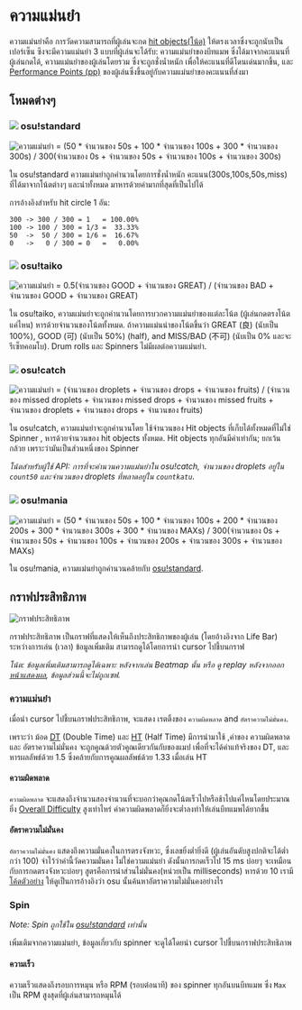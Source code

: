 # ความแม่นยำ

ความแม่นยำคือ การวัดความสามารถที่ผู้เล่นจะกด [hit objects(โน้ต)](/wiki/Hit_object) ให้ตรงเวลาซึ่งจะถูกนับเป็นเปอร์เซ็น ซึงจะมีความแม่นยำ 3 แบบที่ผู้เล่นจะได้รับ: ความแม่นยำของบีทแมพ ซึ่งได้มาจากคะแนนที่ผู้เล่นกดได้, ความแม่นยำของผู้เล่นโดยรวม ซึ่งจะถูกชั่งน้ำหนัก เพื่อให้คะแนนที่ดีโดนเด่นมากขึ้น, และ [Performance Points (pp)](/wiki/Performance_Points) ของผู้เล่นซึ่งขึ้นอยู่กับความแม่นยำของคะแนนที่ส่งมา

## โหมดต่างๆ

### ![](/wiki/shared/mode/osu.png) osu!standard

![ความแม่นยำ = (50 \* จำนวนของ 50s + 100 \* จำนวนของ 100s + 300 \* จำนวนของ 300s) / 300(จำนวนของ 0s + จำนวนของ 50s + จำนวนของ 100s + จำนวนของ 300s)](img/accuracy_standard.png "สูตรการคำนวนความแม่นยำของ osu!standard")

ใน osu!standard ความแม่นยำถูกคำนวนโดยการชั่งน้ำหนัก คะแนน(300s,100s,50s,miss) ที่ได้มาจากโน้ตต่างๆ และนำทั้งหมด มาหารด้วยค่ามากที่สุดที่เป็นไปได้

การอ้างอิงสำหรับ hit circle 1 อัน:

```
300 -> 300 / 300 = 1   = 100.00%
100 -> 100 / 300 = 1/3 =  33.33%
50  ->  50 / 300 = 1/6 =  16.67%
0   ->   0 / 300 = 0   =   0.00%
```

### ![](/wiki/shared/mode/taiko.png) osu!taiko

![ความแม่นยำ = 0.5(จำนวนของ GOOD + จำนวนของ GREAT) / (จำนวนของ BAD + จำนวนของ GOOD + จำนวนของ GREAT)](img/accuracy_taiko.png "สูตรการคำนวนความแม่นยำของ osu!taiko")

ใน osu!taiko, ความแม่นยำจะถูกคำนวนโดยการบวกความแม่นยำของแต่ละโน้ต (ผู้เล่นกดตรงโน้ตแค่ไหน) หารด้วยจำนวนของโน้ตทั้งหมด. ถ้าความแม่นนำของโน้ตขึ้นว่า GREAT (良) (นับเป็น 100%), GOOD (可) (นับเป็น 50%) (half), and MISS/BAD (不可) (นับเป็น 0% และจะรีเซ็ทคอมโบ). Drum rolls และ Spinners ไม่มีผลต่อความแม่นยำ.

### ![](/wiki/shared/mode/catch.png) osu!catch

![ความแม่นยำ = (จำนวนของ droplets + จำนวนของ drops + จำนวนของ fruits) / (จำนวนของ missed droplets + จำนวนของ missed drops + จำนวนของ missed fruits + จำนวนของ droplets + จำนวนของ drops + จำนวนของ fruits)](img/accuracy_catch.png "สูตรการคำนวนความแม่นยำของ osu!catch")

ใน osu!catch, ความแม่นยำจะถูกคำนวนโดย ใช้จำนวนของ Hit objects ที่เก็บได้ทั้งหมดที่ไม่ใช่ Spinner , หารด้วยจำนวนของ hit objects ทั้งหมด. Hit objects ทุกอันมีค่าเท่ากัน; ยกเว้นกล้วย เพราะว่ามันเป็นส่วนหนึ่งของ Spinner

*โน้ตสำหรับผู้ใช้ API: การที่จะคำนวนความแม่นยำใน osu!catch, จำนวนของ droplets อยู่ใน `count50` และจำนวนของ droplets ที่พลาดอยู่ใน `countkatu`.*

### ![](/wiki/shared/mode/mania.png) osu!mania

![ความแม่นยำ = (50 \* จำนวนของ 50s + 100 \* จำนวนของ 100s + 200 \* จำนวนของ 200s + 300 \* จำนวนของ 300s + 300 \* จำนวนของ MAXs) / 300(จำนวนของ 0s + จำนวนของ 50s + จำนวนของ 100s + จำนวนของ 200s + จำนวนของ 300s + จำนวนของ MAXs)](img/accuracy_mania.png "สูตรการคำนวนความแม่นยำของ osu!mania")

ใน osu!mania, ความแม่นยำถูกคำนวนคล้ายกับ [osu!standard](#-osu!standard).

## กราฟประสิทธิภาพ

![กราฟประสิทธิภาพ](img/performance_graph.jpg "กราฟประสิทธิภาพ")

กราฟประสิทธิภาพ เป็นกราฟที่แสดงให้เห็นถึงประสิทธิภาพของผู้เล่น (โดยอ้างอิงจาก Life Bar) ระหว่างการเล่น (เวลา) ข้อมูลเพิ่มเติม สามารถดูได้โดยการนำ cursor ไปชี้บนกราฟ

*โน้ต: ข้อมูลเพิ่มเติมสามารถดูได้เฉพาะ หลังจากเล่น Beatmap นั้น หรือ ดู replay หลังจากออก [หน้าแสดงผล](/wiki/results_screen), ข้อมูลส่วนนี้จะไม่ถูกเซฟ.*

### ความแม่นยำ

เมื่อนำ cursor ไปชี้บนกราฟประสิทธิภาพ, จะแสดง เรตติ้งของ `ความผิดพลาด` and `อัตราความไม่มั่นคง`.

เพราะว่า ม้อด [DT](/wiki/DT) (Double Time) และ [HT](/wiki/HT) (Half Time) มีการนำมาใช้ ,ค่าของ ความผิดพลาด และ อัตราความไม่มั่นคง จะถูกคูณด้วยตัวคูณเดียวกันกับของแมป เพื่อที่จะได้ค่าแท้จริงของ DT, และหารผลลัพธ์ด้วย 1.5 ซึ่งคล้ายกับการคูณผลลัพธ์ด้วย 1.33 เมื่อเล่น HT

#### ความผิดพลาด

`ความผิดพลาด` จะแสดงถึงจำนวนสองจำนวนที่จะบอกว่าคุณกดโน้ตเร็วไปหรือช้าไปแค่ไหนโดยประมาณ ยิ่ง [Overall Difficulty](/wiki/Overall_Difficulty) สูงเท่าไหร่ ค่าความผิดพลาดก็ยิ่งจะต่ำลงทำให้เล่นบีทแมพได้ยากขึ้น

#### อัตราความไม่มั่นคง

`อัตราความไม่มั่นคง` แสดงถึงความมั่นคงในการตรงจังหวะ, ซึ่งเลขยิ่งต่ำยิ่งดี (ผู้เล่นอันดับสูงปกติจะได้ต่ำกว่า 100)  จำไว้ว่าค่านี้วัดความมั่นคง ไม่ใช่ความแม่นยำ ดังนั้นการกดเร็วไป 15 ms บ่อยๆ จะเหมือนกับการกดตรงจังหวะบ่อยๆ สูตรคือการนำส่วนไม่มั่นคง(หน่วยเป็น milliseconds) หารด้วย 10 เรามี [โค้ดตัวอย่าง](https://gist.github.com/peppy/3a11cb58c856b6af7c1916422f668899) ให้ดูเป็นการอ้างอิงว่า osu นั้นค้นหาอัตราความไม่มั่นคงอย่างไร

### Spin

*Note: Spin ถูกใช้ใน [osu!standard](/wiki/Game_mode/osu!) เท่านั้น*

เพิ่มเติมจากความแม่นยำ, ข้อมูลเกี่ยวกับ spinner จะดูได้โดยนำ cursor ไปชี้บนกราฟประสิทธิภาพ

#### ความเร็ว

ความเร็วแสดงถึงรอบการหมุน หรือ RPM (รอบต่อนาที) ของ spinner ทุกอันบนบีทแมพ ซึ่ง `Max` เป็น RPM สูงสุดที่ผู้เล่นสามารถหมุนได้
